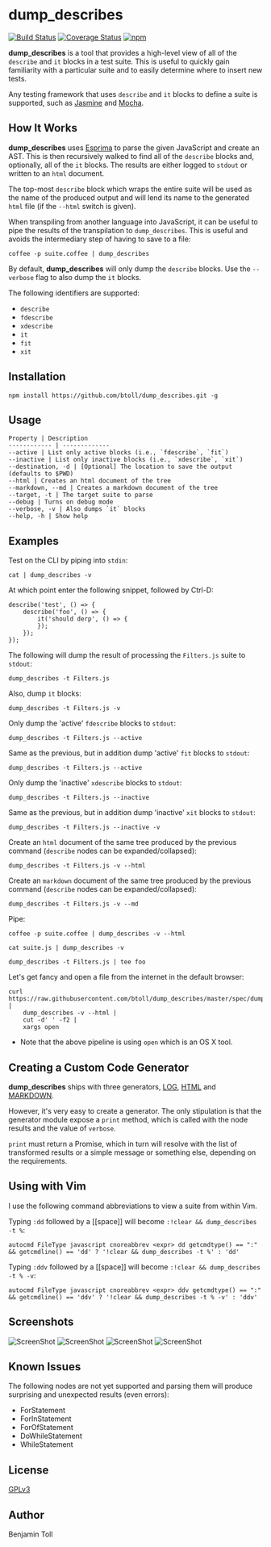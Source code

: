 # dump_describes

[![Build Status](https://travis-ci.org/btoll/dump_describes.svg?branch=master)](https://travis-ci.org/btoll/dump_describes)
[![Coverage Status](https://coveralls.io/repos/github/btoll/dump_describes/badge.svg?branch=master)](https://coveralls.io/github/btoll/dump_describes?branch=master)
[![npm](https://img.shields.io/npm/v/dump_describes.svg)](https://www.npmjs.com/package/dump_describes)

**dump_describes** is a tool that provides a high-level view of all of the `describe` and `it` blocks in a test suite.  This is useful to quickly gain familiarity with a particular suite and to easily determine where to insert new tests.

Any testing framework that uses `describe` and `it` blocks to define a suite is supported, such as [Jasmine] and [Mocha].

## How It Works

**dump_describes** uses [Esprima] to parse the given JavaScript and create an AST. This is then recursively walked to find all of the `describe` blocks and, optionally, all of the `it` blocks. The results are either logged to `stdout` or written to an `html` document.

The top-most `describe` block which wraps the entire suite will be used as the name of the produced output and will lend its name to the generated `html` file (if the `--html` switch is given).

When transpiling from another language into JavaScript, it can be useful to pipe the results of the transpilation to `dump_describes`. This is useful and avoids the intermediary step of having to save to a file:

    coffee -p suite.coffee | dump_describes

By default, **dump_describes** will only dump the `describe` blocks. Use the `--verbose` flag to also dump the `it` blocks.

The following identifiers are supported:

+ `describe`
+ `fdescribe`
+ `xdescribe`
+ `it`
+ `fit`
+ `xit`

## Installation

`npm install https://github.com/btoll/dump_describes.git -g`

## Usage

    Property | Description
    ------------ | -------------
    --active | List only active blocks (i.e., `fdescribe`, `fit`)
    --inactive | List only inactive blocks (i.e., `xdescribe`, `xit`)
    --destination, -d | [Optional] The location to save the output (defaults to $PWD)
    --html | Creates an html document of the tree
    --markdown, --md | Creates a markdown document of the tree
    --target, -t | The target suite to parse
    --debug | Turns on debug mode
    --verbose, -v | Also dumps `it` blocks
    --help, -h | Show help

## Examples

Test on the CLI by piping into `stdin`:

    cat | dump_describes -v

At which point enter the following snippet, followed by Ctrl-D:

    describe('test', () => {
        describe('foo', () => {
            it('should derp', () => {
            });
        });
    });

The following will dump the result of processing the `Filters.js` suite to `stdout`:

    dump_describes -t Filters.js

Also, dump `it` blocks:

    dump_describes -t Filters.js -v

Only dump the 'active' `fdescribe` blocks to `stdout`:

    dump_describes -t Filters.js --active

Same as the previous, but in addition dump 'active' `fit` blocks to `stdout`:

    dump_describes -t Filters.js --active

Only dump the 'inactive' `xdescribe` blocks to `stdout`:

    dump_describes -t Filters.js --inactive

Same as the previous, but in addition dump 'inactive' `xit` blocks to `stdout`:

    dump_describes -t Filters.js --inactive -v

Create an `html` document of the same tree produced by the previous command (`describe` nodes can be expanded/collapsed):

    dump_describes -t Filters.js -v --html

Create an `markdown` document of the same tree produced by the previous command (`describe` nodes can be expanded/collapsed):

    dump_describes -t Filters.js -v --md

Pipe:

    coffee -p suite.coffee | dump_describes -v --html

    cat suite.js | dump_describes -v

    dump_describes -t Filters.js | tee foo

Let's get fancy and open a file from the internet in the default browser:

    curl https://raw.githubusercontent.com/btoll/dump_describes/master/spec/dump_describes_spec.js |
        dump_describes -v --html |
        cut -d' ' -f2 |
        xargs open

* Note that the above pipeline is using `open` which is an OS X tool.

## Creating a Custom Code Generator

**dump_describes** ships with three generators, [LOG], [HTML] and [MARKDOWN].

However, it's very easy to create a generator. The only stipulation is that the generator module expose a `print` method, which is called with the node results and the value of `verbose`.

`print` must return a Promise, which in turn will resolve with the list of transformed results or a simple message or something else, depending on the requirements.

## Using with Vim

I use the following command abbreviations to view a suite from within Vim.

Typing `:dd` followed by a [[space]] will become `:!clear && dump_describes -t %`:

    autocmd FileType javascript cnoreabbrev <expr> dd getcmdtype() == ":" && getcmdline() == 'dd' ? '!clear && dump_describes -t %' : 'dd'

Typing `:ddv` followed by a [[space]] will become `:!clear && dump_describes -t % -v`:

    autocmd FileType javascript cnoreabbrev <expr> ddv getcmdtype() == ":" && getcmdline() == 'ddv' ? '!clear && dump_describes -t % -v' : 'ddv'

## Screenshots

![ScreenShot](https://raw.github.com/btoll/i/master/dump_describes/log.png)
![ScreenShot](https://raw.github.com/btoll/i/master/dump_describes/log_verbose.png)
![ScreenShot](https://raw.github.com/btoll/i/master/dump_describes/html.png)
![ScreenShot](https://raw.github.com/btoll/i/master/dump_describes/html_verbose.png)

## Known Issues

The following nodes are not yet supported and parsing them will produce surprising and unexpected results (even errors):

- ForStatement
- ForInStatement
- ForOfStatement
- DoWhileStatement
- WhileStatement

## License

[GPLv3](COPYING)

## Author

Benjamin Toll

[Esprima]: http://esprima.org/
[Jasmine]: http://jasmine.github.io/
[Mocha]: http://mochajs.org/
[HTML]: /src/generator/html.js
[LOG]: /src/generator/log.js
[MARKDOWN]: /src/generator/markdown.js

